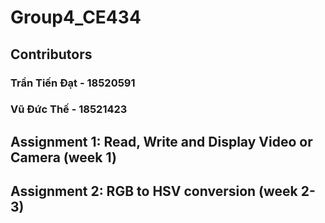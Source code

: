 # Group4_CE434
## Contributors
### Trần Tiến Đạt - 18520591
### Vũ Đức Thế    - 18521423
## Assignment 1: Read, Write and Display Video or Camera (week 1)
## Assignment 2: RGB to HSV conversion (week 2-3)
